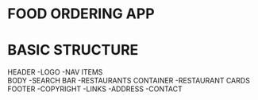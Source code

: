 # FOOD ORDERING APP

# BASIC STRUCTURE

HEADER
  -LOGO
  -NAV ITEMS  
BODY
  -SEARCH BAR
  -RESTAURANTS CONTAINER
  -RESTAURANT CARDS
FOOTER
  -COPYRIGHT
  -LINKS
  -ADDRESS
  -CONTACT
